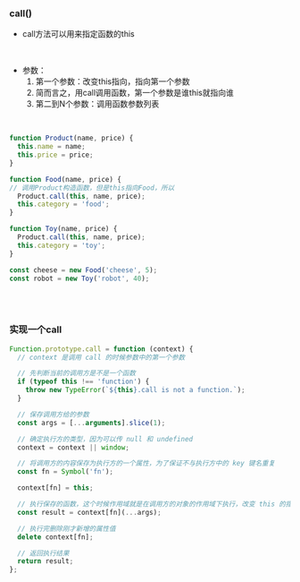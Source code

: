 ### call()

- call方法可以用来指定函数的this

<br>

- 参数：
    1. 第一个参数：改变this指向，指向第一个参数
    2. 简而言之，用call调用函数，第一个参数是谁this就指向谁
    3. 第二到N个参数：调用函数参数列表

<br>

```javascript
function Product(name, price) {
  this.name = name;
  this.price = price;
}

function Food(name, price) {
// 调用Product构造函数，但是this指向Food，所以
  Product.call(this, name, price);
  this.category = 'food';
}

function Toy(name, price) {
  Product.call(this, name, price);
  this.category = 'toy';
}

const cheese = new Food('cheese', 5);
const robot = new Toy('robot', 40);
```


<br>

<br>

### 实现一个call

```javascript
Function.prototype.call = function (context) {
  // context 是调用 call 的时候参数中的第一个参数

  // 先判断当前的调用方是不是一个函数
  if (typeof this !== 'function') {
    throw new TypeError(`${this}.call is not a function.`);
  }

  // 保存调用方给的参数
  const args = [...arguments].slice(1);

  // 确定执行方的类型，因为可以传 null 和 undefined
  context = context || window;

  // 将调用方的内容保存为执行方的一个属性，为了保证不与执行方中的 key 键名重复
  const fn = Symbol('fn');

  context[fn] = this;

  // 执行保存的函数，这个时候作用域就是在调用方的对象的作用域下执行，改变 this 的指向
  const result = context[fn](...args);

  // 执行完删除刚才新增的属性值
  delete context[fn];

  // 返回执行结果
  return result;
};
```